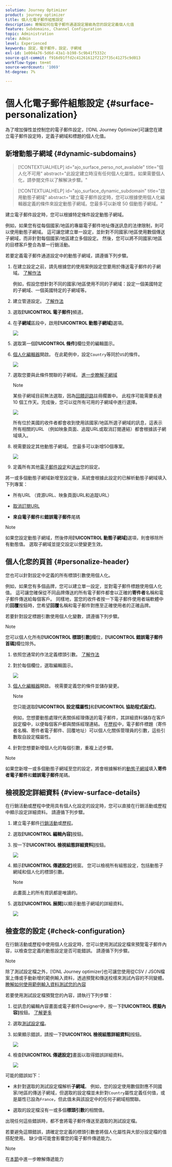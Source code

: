 ```yaml
---
solution: Journey Optimizer
product: journey optimizer
title: 個人化電子郵件組態設定
description: 瞭解如何在電子郵件通道設定層級為您的設定定義個人化值
feature: Subdomains, Channel Configuration
topic: Administration
role: Admin
level: Experienced
keywords: 設定，電子郵件，設定，子網域
exl-id: 1e004a76-5d6d-43a1-b198-5c9b41f5332c
source-git-commit: f916d91ffd2c41261612f2127f35c41275c9d013
workflow-type: tm+mt
source-wordcount: '1069'
ht-degree: 7%

---
```


# 個人化電子郵件組態設定 {#surface-personalization}

為了增加彈性並控制您的電子郵件設定，[!DNL Journey Optimizer]可讓您在建立電子郵件設定時，定義子網域和標題<!--and URL tracking parameters-->的個人化值。

## 新增動態子網域 {#dynamic-subdomains}

>[!CONTEXTUALHELP]
>id="ajo_surface_perso_not_available"
>title="個人化不可用"
>abstract="此設定建立時沒有任何個人化屬性。如果需要個人化，請參閱文件以了解解決步驟。"

>[!CONTEXTUALHELP]
>id="ajo_surface_dynamic_subdomain"
>title="啟用動態子網域"
>abstract="建立電子郵件設定時，您可以根據使用個人化編輯器定義的條件來設定動態子網域。您最多可以新增 50 個動態子網域。"

建立電子郵件設定時，您可以根據特定條件設定動態子網域。

例如，如果您有從每個國家/地區的專屬電子郵件地址傳送訊息的法律限制，則可以使用動態子網域。 這可讓您建立單一設定，並針對不同國家/地區使用數個傳送子網域，而非針對每個國家/地區建立多個設定。 然後，您可以將不同國家/地區的目標客戶整合為單一行銷活動。

若要定義電子郵件通道設定中的動態子網域，請遵循下列步驟。

1. 在建立設定之前，請先根據您的使用案例設定您要用於傳送電子郵件的子網域。 [了解作法](../configuration/about-subdomain-delegation.md)

   例如，假設您想針對不同的國家/地區使用不同的子網域：設定一個美國特定的子網域、一個英國特定的子網域等。

1. 建立管道設定。 [了解作法](../configuration/channel-surfaces.md)

1. 選取&#x200B;**[!UICONTROL 電子郵件]**&#x200B;頻道。

1. 在&#x200B;**子網域**&#x200B;區段中，啟用&#x200B;**[!UICONTROL 動態子網域]**&#x200B;選項。

   ![](assets/surface-email-dynamic-subdomain.png)

1. 選取第一個&#x200B;**[!UICONTROL 條件]**&#x200B;欄位旁的編輯圖示。

1. [個人化編輯器](../personalization/personalization-build-expressions.md)開啟。 在此範例中，設定`Country`等同於`US`的條件。

   ![](assets/surface-email-edit-condition.png)

1. 選取您要與此條件關聯的子網域。 [進一步瞭解子網域](../configuration/about-subdomain-delegation.md)

   >[!NOTE]
   >
   >某些子網域目前無法選取，因為[回饋迴路](../reports/deliverability.md#feedback-loops)註冊擱置中。 此程序可能需要長達 10 個工作天。完成後，您可以從所有可用的子網域中進行選擇。<!--where FL registration happens? is it when delegating a subdomain and you're awaiting from subdomain validation? or is it on ISP side only?-->

   ![](assets/surface-email-select-subdomain.png)

   所有位於美國的收件者都會收到使用該國家/地區所選子網域的訊息，這表示所有相關的URL （例如映象頁面、追蹤URL或取消訂閱連結）都會根據該子網域填入。

1. 視需要設定其他動態子網域。 您最多可以新增50個專案。

   ![](assets/surface-email-add-dynamic-subdomain.png)

   <!--Select the [IP pool](../configuration/ip-pools.md) to associate with the configuration. [Learn more](email-settings.md#subdomains-and-ip-pools)-->

1. 定義所有其他[電子郵件設定](email-settings.md)和[送出](../configuration/channel-surfaces.md#create-channel-surface)您的設定。

將一或多個動態子網域新增至設定後，系統會根據此設定的已解析動態子網域填入下列專案：

* 所有URL （資源URL、映象頁面URL和追蹤URL）

* [取消訂閱URL](email-settings.md#list-unsubscribe)

* **來自電子郵件**&#x200B;和&#x200B;**錯誤電子郵件**&#x200B;尾碼

>[!NOTE]
>
>如果您設定動態子網域，然後停用&#x200B;**[!UICONTROL 動態子網域]**&#x200B;選項，則會移除所有動態值。 選取子網域並提交設定以使變更生效。

## 個人化您的頁首 {#personalize-header}

您也可以針對設定中定義的所有標頭引數使用個人化。

例如，如果您有多個品牌，您可以建立單一設定，並對電子郵件標題使用個人化值。 這可讓您確保從不同品牌傳送的所有電子郵件都會以正確的&#x200B;**寄件者**&#x200B;名稱和電子郵件傳送給每個客戶。 同樣地，當您的收件者按一下電子郵件使用者端軟體中的&#x200B;**回覆**&#x200B;按鈕時，您希望&#x200B;**回覆**&#x200B;名稱和電子郵件對應至正確使用者的正確品牌。

若要針對設定標題引數使用個人化變數，請遵循下列步驟。

>[!NOTE]
>
>您可以個人化所有&#x200B;**[!UICONTROL 標頭引數]**&#x200B;欄位，**[!UICONTROL 錯誤電子郵件首碼]**&#x200B;欄位除外。


1. 依照您通常的作法定義標頭引數。 [了解作法](email-settings.md#email-header)

1. 對於每個欄位，選取編輯圖示。

   ![](assets/surface-email-personalize-header.png)

1. [個人化編輯器](../personalization/personalization-build-expressions.md)開啟。 視需要定義您的條件並儲存變更。

   <!--For example, set a condition such as each recipient receives an email from their own brand representative.-->

   >[!NOTE]
   >
   >您只能選取&#x200B;**[!UICONTROL 設定檔屬性]**&#x200B;和&#x200B;**[!UICONTROL 協助程式函式]**。

   例如，您想要動態處理代表關係經理傳送的電子郵件，其詳細資料儲存在客戶設定檔中，以便每個客戶都與關係經理連結。 在[歷程](../building-journeys/journey-gs.md)中，電子郵件標題（寄件者名稱、寄件者電子郵件、回覆地址）可以個人化關係管理員的引數，這些引數取自設定檔屬性。

   <!--The examples below use event parameters, which are currently not available.
    
    Let's say you want to handle dynamically emails sent on behalf of a sales assistant, where the sales assistant is retrieved from an event or campaign contextual parameters. For example: In a [journey](../building-journeys/journey-gs.md), when a purchase event is linked to the sales assistant of a specific shop, the email header (sender name, sender email, reply to address) can be personalized with the sales assistant parameters, taken from the event attributes. In an [API-triggered campaign](../campaigns/api-triggered-campaigns.md), initiated externally by a sales assistant, the triggered email can be sent on behalf of the sales assistant and the header personalization values taken from campaign contextual parameters.-->

1. 針對您想要新增個人化的每個引數，重複上述步驟。

>[!NOTE]
>
>如果您新增一或多個動態子網域至您的設定，將會根據解析的[動態子網域](#dynamic-subdomains)填入&#x200B;**寄件者電子郵件**&#x200B;和&#x200B;**錯誤電子郵件**&#x200B;尾碼。

<!--
## Use personalized URL tracking {#personalize-url-tracking}

To use personalized URL tracking prameters, follow the steps below.

1. Select the profile attribute of your choice from the personalization editor.

1. Repeat the steps above for each tracking parameter you want to personalize.

Now when the email is sent out, this parameter will be automatically appended to the end of the URL. You can then capture this parameter in web analytics tools or in performance reports.
-->

## 檢視設定詳細資料 {#view-surface-details}

在行銷活動或歷程中使用具有個人化設定的設定時，您可以直接在行銷活動或歷程中顯示設定詳細資料。 請遵循下列步驟。

1. 建立電子郵件[行銷活動](../campaigns/create-campaign.md)或[歷程](../building-journeys/journey-gs.md)。

1. 選取&#x200B;**[!UICONTROL 編輯內容]**&#x200B;按鈕。

1. 按一下&#x200B;**[!UICONTROL 檢視組態詳細資料]**&#x200B;按鈕。

   ![](assets/campaign-view-surface-details.png)

1. 顯示&#x200B;**[!UICONTROL 傳遞設定]**&#x200B;視窗。 您可以檢視所有組態設定，包括動態子網域和個人化的標頭引數。

   >[!NOTE]
   >
   >此畫面上的所有資訊都是唯讀的。

1. 選取&#x200B;**[!UICONTROL 展開]**&#x200B;以顯示動態子網域的詳細資料。

   ![](assets/campaign-delivery-settings-subdomain-expand.png)

## 檢查您的設定 {#check-configuration}

在行銷活動或歷程中使用個人化設定時，您可以使用測試設定檔來預覽電子郵件內容，以檢查您定義的動態設定是否可能錯誤。 請遵循下列步驟。

>[!NOTE]
>
>除了測試設定檔之外，[!DNL Journey optimizer]也可讓您使用從CSV / JSON檔案上傳或手動新增的範例輸入資料，透過預覽和傳送校樣來測試內容的不同變體。 [瞭解如何使用範例輸入資料測試您的內容](../test-approve/simulate-sample-input.md)

若要使用測試設定檔預覽您的內容，請執行下列步驟：

1. 從訊息的編輯內容畫面或電子郵件Designer中，按一下&#x200B;**[!UICONTROL 模擬內容]**&#x200B;按鈕。 [了解更多](../content-management/preview.md)

1. 選取[測試設定檔](../content-management/test-profiles.md)。

1. 如果顯示錯誤，請按一下&#x200B;**[!UICONTROL 檢視組態詳細資料]**&#x200B;按鈕。

   ![](assets/campaign-simulate-config-error.png)

1. 檢查&#x200B;**[!UICONTROL 傳遞設定]**&#x200B;畫面以取得錯誤詳細資料。

   ![](assets/campaign-simulate-config-details.png)

可能的錯誤如下：

* 未針對選取的測試設定檔解析&#x200B;**子網域**。 例如，您的設定使用數個對應不同國家/地區的傳送子網域，但選取的設定檔並未針對`Country`屬性定義任何值，或是屬性已設為`France`，但此值未與該設定中的任何子網域相關聯。

* 選取的設定檔沒有一或多個&#x200B;**標頭引數**&#x200B;的相關值。

出現任何這些錯誤時，都不會將電子郵件傳送至選取的測試設定檔。

若要避免這類錯誤，請確定您定義的標頭引數會將個人化屬性與大部分設定檔的值搭配使用。 缺少值可能會影響您的電子郵件傳遞能力。

>[!NOTE]
>
>在[本節](../reports/deliverability.md)中進一步瞭解傳遞能力
